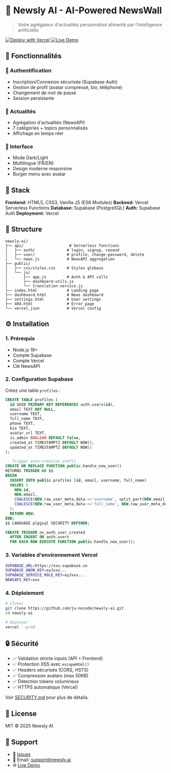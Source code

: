 # 📰 Newsly AI - AI-Powered NewsWall

> Votre agrégateur d'actualités personnalisé alimenté par l'intelligence artificielle

[![Deploy with Vercel](https://vercel.com/button)](https://vercel.com/new/clone?repository-url=https://github.com/ju-nocode/newsly-ai)
[![Live Demo](https://img.shields.io/badge/demo-live-success)](https://prod-julien.vercel.app)

## 🌟 Fonctionnalités

### 🔐 Authentification
- Inscription/Connexion sécurisée (Supabase Auth)
- Gestion de profil (avatar compressé, bio, téléphone)
- Changement de mot de passe
- Session persistante

### 📰 Actualités
- Agrégation d'actualités (NewsAPI)
- 7 catégories + topics personnalisés
- Affichage en temps réel

### 🎨 Interface
- Mode Dark/Light
- Multilingue (FR/EN)
- Design moderne responsive
- Burger menu avec avatar

## 🚀 Stack

**Frontend:** HTML5, CSS3, Vanilla JS (ES6 Modules)
**Backend:** Vercel Serverless Functions
**Database:** Supabase (PostgreSQL)
**Auth:** Supabase Auth
**Deployment:** Vercel

## 📁 Structure

```
newsly-ai/
├── api/                    # Serverless functions
│   ├── auth/              # login, signup, resend
│   ├── user/              # profile, change-password, delete
│   └── news.js            # NewsAPI aggregation
├── public/
│   ├── css/styles.css     # Styles globaux
│   └── js/
│       ├── app.js         # Auth & API calls
│       ├── dashboard-utils.js
│       └── translation-service.js
├── index.html             # Landing page
├── dashboard.html         # News dashboard
├── settings.html          # User settings
├── 404.html               # Error page
└── vercel.json            # Vercel config
```

## ⚙️ Installation

### 1. Prérequis
- Node.js 18+
- Compte Supabase
- Compte Vercel
- Clé NewsAPI

### 2. Configuration Supabase

Créez une table `profiles` :
```sql
CREATE TABLE profiles (
  id UUID PRIMARY KEY REFERENCES auth.users(id),
  email TEXT NOT NULL,
  username TEXT,
  full_name TEXT,
  phone TEXT,
  bio TEXT,
  avatar_url TEXT,
  is_admin BOOLEAN DEFAULT false,
  created_at TIMESTAMPTZ DEFAULT NOW(),
  updated_at TIMESTAMPTZ DEFAULT NOW()
);

-- Trigger auto-création profil
CREATE OR REPLACE FUNCTION public.handle_new_user()
RETURNS TRIGGER AS $$
BEGIN
  INSERT INTO public.profiles (id, email, username, full_name)
  VALUES (
    NEW.id,
    NEW.email,
    COALESCE(NEW.raw_user_meta_data->>'username', split_part(NEW.email, '@', 1)),
    COALESCE(NEW.raw_user_meta_data->>'full_name', NEW.raw_user_meta_data->>'username')
  );
  RETURN NEW;
END;
$$ LANGUAGE plpgsql SECURITY DEFINER;

CREATE TRIGGER on_auth_user_created
  AFTER INSERT ON auth.users
  FOR EACH ROW EXECUTE FUNCTION public.handle_new_user();
```

### 3. Variables d'environnement Vercel

```bash
SUPABASE_URL=https://xxx.supabase.co
SUPABASE_ANON_KEY=eyJxxx...
SUPABASE_SERVICE_ROLE_KEY=eyJxxx...
NEWSAPI_KEY=xxx
```

### 4. Déploiement

```bash
# Cloner
git clone https://github.com/ju-nocode/newsly-ai.git
cd newsly-ai

# Déployer
vercel --prod
```

## 🔒 Sécurité

- ✅ Validation stricte inputs (API + Frontend)
- ✅ Protection XSS avec `escapeHtml()`
- ✅ Headers sécurisés (CORS, HSTS)
- ✅ Compression avatars (max 50KB)
- ✅ Détection tokens volumineux
- ✅ HTTPS automatique (Vercel)

Voir [SECURITY.md](SECURITY.md) pour plus de détails.

## 📝 License

MIT © 2025 Newsly AI

## 🤝 Support

- 🐛 [Issues](https://github.com/ju-nocode/newsly-ai/issues)
- 📧 Email: support@newsly.ai
- 🌐 [Live Demo](https://prod-julien.vercel.app)
